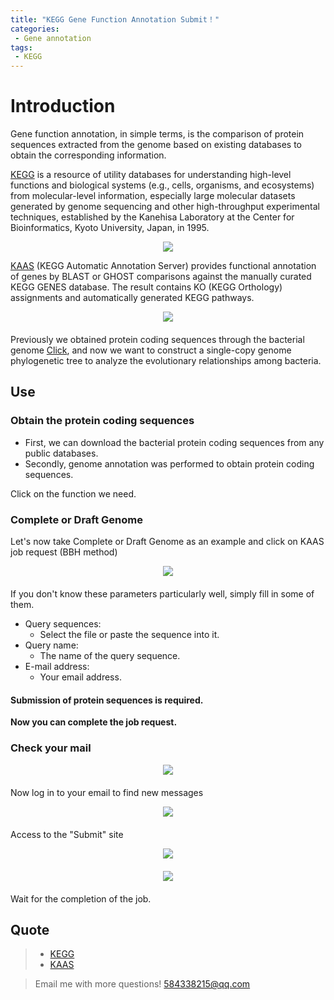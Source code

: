 ```yaml
---
title: "KEGG Gene Function Annotation Submit！"
categories: 
 - Gene annotation
tags: 
 - KEGG
---
```


# Introduction

Gene function annotation, in simple terms, is the comparison of protein sequences extracted from the genome based on existing databases to obtain the corresponding information.

[KEGG][KEGG-docs] is a resource of utility databases for understanding high-level functions and biological systems (e.g., cells, organisms, and ecosystems) from molecular-level information, especially large molecular datasets generated by genome sequencing and other high-throughput experimental techniques, established by the Kanehisa Laboratory at the Center for Bioinformatics, Kyoto University, Japan, in 1995.

<div style="text-align: center;">
  <img src="https://mengqy2022.github.io/assets/images/20241024-1.png"/>
</div>

[KAAS][KAAS-docs] (KEGG Automatic Annotation Server) provides functional annotation of genes by BLAST or GHOST comparisons against the manually curated KEGG GENES database. The result contains KO (KEGG Orthology) assignments and automatically generated KEGG pathways. 

<div style="text-align: center; margin-bottom: 20px;">
  <img src="https://mengqy2022.github.io/assets/images/20241024-2.png"/>
</div>

Previously we obtained protein coding sequences through the bacterial genome [Click][ga-doc], and now we want to construct a single-copy genome phylogenetic tree to analyze the evolutionary relationships among bacteria.

## Use

### Obtain the protein coding sequences

- First, we can download the bacterial protein coding sequences from any public databases.
- Secondly, genome annotation was performed to obtain protein coding sequences.

Click on the function we need.

### Complete or Draft Genome

Let's now take Complete or Draft Genome as an example and click on KAAS job request (BBH method)

<div style="text-align: center; margin-bottom: 20px;">
  <img src="https://mengqy2022.github.io/assets/images/20241024-3.png"/>
</div>

If you don't know these parameters particularly well, simply fill in some of them.

- Query sequences: 
  - Select the file or paste the sequence into it.
- Query name:
  - The name of the query sequence.
- E-mail address:
  - Your email address.


<div class="notice">
  <h4>Submission of protein sequences is required.</h4>
</div>

**Now you can complete the job request.**

### Check your mail

<div style="text-align: center; margin-bottom: 20px;">
  <img src="https://mengqy2022.github.io/assets/images/20241024-4.png"/>
</div>

Now log in to your email to find new messages

<div style="text-align: center; margin-bottom: 20px;">
  <img src="https://mengqy2022.github.io/assets/images/20241024-5.png"/>
</div>

Access to the "Submit" site

<div style="text-align: center; margin-bottom: 20px;">
  <img src="https://mengqy2022.github.io/assets/images/20241024-6.png"/>
</div>

<div style="text-align: center; margin-bottom: 20px;">
  <img src="https://mengqy2022.github.io/assets/images/20241024-7.png"/>
</div>

Wait for the completion of the job.

## Quote

> - [KEGG][KEGG-docs]
> - [KAAS][KAAS-docs] 

> Email me with more questions!
> 584338215@qq.com

[KEGG-docs]: https://www.kegg.jp/
[KAAS-docs]:   https://www.genome.jp/tools/kaas/
[ga-doc]: https://mengqy2022.github.io/genomics/genome-annotation/

<script src="https://giscus.app/client.js"
        data-repo="mengqy2022/mengqy2022.github.io"
        data-repo-id="R_kgDONFQ-nw"
        data-category="Announcements"
        data-category-id="DIC_kwDONFQ-n84CjtiY"
        data-mapping="pathname"
        data-strict="0"
        data-reactions-enabled="1"
        data-emit-metadata="0"
        data-input-position="bottom"
        data-theme="dark_high_contrast"
        data-lang="zh-CN"
        crossorigin="anonymous"
        async>
</script>
